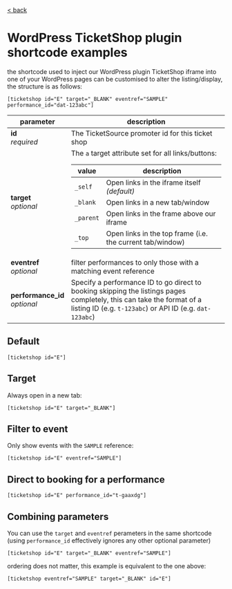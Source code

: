 [< back](../)

# WordPress TicketShop plugin shortcode examples

the shortcode used to inject our WordPress plugin TicketShop iframe into one of your WordPress pages can be customised to alter the listing/display, the structure is as follows:

```
[ticketshop id="E" target="_BLANK" eventref="SAMPLE" performance_id="dat-123abc"]
```

<table>
    <thead>
      <tr>
        <th>parameter</th>
        <th>description</th>
      </tr>
    </thead>
    <tbody>
      <tr>
        <td><strong>id</strong><br><em>required</em></td>
        <td>The TicketSource promoter id for this ticket shop</td>
      </tr>
      <tr>
        <td><strong>target</strong><br><em>optional</em></td>
        <td>
          The <code>a</code> target attribute set for all links/buttons:
          <table>
            <thead>
              <tr>
                <th>value</th>
                <th>description</th>
              </tr>
            </thead>
            <tbody>
              <tr>
                <td><code>_self</code></td>
                <td>Open links in the iframe itself <em>(default)</em></td>
              </tr>
              <tr>
                <td><code>_blank</code></td>
                <td>Open links in a new tab/window</td>
              </tr>
              <tr>
                <td><code>_parent</code></td>
                <td>Open links in the frame above our iframe</td>
              </tr>
              <tr>
                <td><code>_top</code></td>
                <td>Open links in the top frame (i.e. the current tab/window)</td>
              </tr>
            </tbody>
          </table>
        </td>
      </tr>
      <tr>
        <td><strong>eventref</strong><br><em>optional</em></td>
        <td>filter performances to only those with a matching event reference</td>
      </tr>
      <tr>
        <td><strong>performance_id</strong><br><em>optional</em></td>
        <td>Specify a performance ID to go direct to booking skipping the listings pages completely, this can take the format of a listing ID (e.g. <code>t-123abc</code>) or API ID (e.g. <code>dat-123abc</code>)</td>
      </tr>
    </tbody>
</table>

## Default

```
[ticketshop id="E"]
```

## Target

Always open in a new tab:

```
[ticketshop id="E" target="_BLANK"]
```

## Filter to event

Only show events with the `SAMPLE` reference:

```
[ticketshop id="E" eventref="SAMPLE"]
```

## Direct to booking for a performance

```
[ticketshop id="E" performance_id="t-gaaxdg"]
```

## Combining parameters

You can use the `target` and `eventref` perameters in the same shortcode (using `performance_id` effectively ignores any other optional parameter)

```
[ticketshop id="E" target="_BLANK" eventref="SAMPLE"]
```

ordering does not matter, this example is equivalent to the one above:

```
[ticketshop eventref="SAMPLE" target="_BLANK" id="E"]
```
